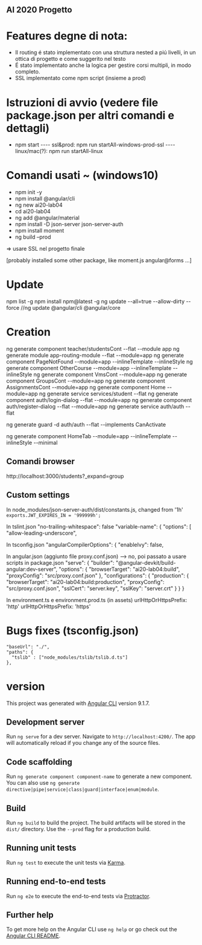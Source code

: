 ## AI 2020 Progetto

# Features degne di nota:
- Il routing é stato implementato con una struttura nested a piú livelli, in un ottica di progetto e come suggerito nel testo
- É stato implementato anche la logica per gestire corsi multipli, in modo completo.
- SSL implementato come npm script (insieme a prod)

# Istruzioni di avvio (vedere file package.json per altri comandi e dettagli)
- npm start 
---- ssl&prod: npm run startAll-windows-prod-ssl
---- linux/mac(?): npm run startAll-linux

# Comandi usati ~ (windows10)
- npm init -y
- npm install @angular/cli
- ng new ai20-lab04
- cd ai20-lab04
- ng add @angular/material
- npm install -D json-server json-server-auth
- npm install moment
- ng build –prod

=> usare SSL nel progetto finale

[probably installed some other package, like moment.js angular@forms ...]

# Update
npm list -g
npm install npm@latest -g
ng update --all=true --allow-dirty --force
//ng update @angular/cli @angular/core

# Creation
ng generate component teacher/studentsCont --flat --module app
ng generate module app-routing-module --flat --module=app
ng generate component PageNotFound --module=app --inlineTemplate --inlineStyle
ng generate component OtherCourse --module=app --inlineTemplate --inlineStyle
ng generate component VmsCont --module=app
ng generate component GroupsCont --module=app
ng generate component AssignmentsCont --module=app
ng generate component Home --module=app
ng generate service services/student --flat
ng generate component auth/login-dialog --flat --module=app
ng generate component auth/register-dialog --flat --module=app
ng generate service auth/auth --flat

ng generate guard -d auth/auth --flat --implements CanActivate

ng generate component HomeTab --module=app --inlineTemplate --inlineStyle --minimal

## Comandi browser
http://localhost:3000/students?_expand=group

## Custom settings
In node_modules/json-server-auth/dist/constants.js, changed from '1h'
`exports.JWT_EXPIRES_IN = '999999h';`

In tslint.json
    "no-trailing-whitespace": false
    "variable-name": {
      "options": [
        "allow-leading-underscore",
        
In tsconfig.json
 "angularCompilerOptions": {
       "enableIvy": false,
       
In angular.json (aggiunto file proxy.conf.json) --> no, poi passato a usare scripts in package.json
        "serve": {
          "builder": "@angular-devkit/build-angular:dev-server",
          "options": {
            "browserTarget": "ai20-lab04:build",
            "proxyConfig": "src/proxy.conf.json"
          },
          "configurations": {
            "production": {
              "browserTarget": "ai20-lab04:build:production",
              "proxyConfig": "src/proxy.conf.json",
              "sslCert": "server.key",
              "sslKey": "server.crt"
            }
          }
        }

In environment.ts e environment.prod.ts (in assets)
     urlHttpOrHttpsPrefix: 'http'
     urlHttpOrHttpsPrefix: 'https'


# Bugs fixes (tsconfig.json)
    "baseUrl": "./",
    "paths": {
      "tslib" : ["node_modules/tslib/tslib.d.ts"]
    },




# version
This project was generated with [Angular CLI](https://github.com/angular/angular-cli) version 9.1.7.

## Development server
Run `ng serve` for a dev server. Navigate to `http://localhost:4200/`. The app will automatically reload if you change any of the source files.

## Code scaffolding
Run `ng generate component component-name` to generate a new component. You can also use `ng generate directive|pipe|service|class|guard|interface|enum|module`.

## Build
Run `ng build` to build the project. The build artifacts will be stored in the `dist/` directory. Use the `--prod` flag for a production build.

## Running unit tests
Run `ng test` to execute the unit tests via [Karma](https://karma-runner.github.io).

## Running end-to-end tests
Run `ng e2e` to execute the end-to-end tests via [Protractor](http://www.protractortest.org/).

## Further help
To get more help on the Angular CLI use `ng help` or go check out the [Angular CLI README](https://github.com/angular/angular-cli/blob/master/README.md).
